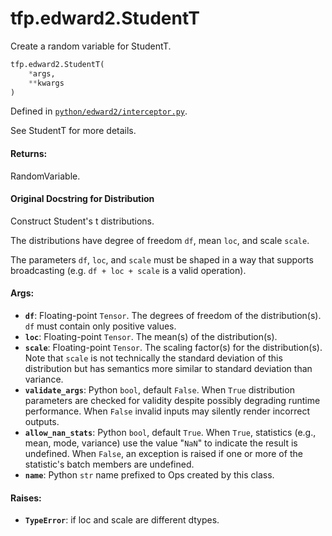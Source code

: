 <div itemscope itemtype="http://developers.google.com/ReferenceObject">
<meta itemprop="name" content="tfp.edward2.StudentT" />
<meta itemprop="path" content="Stable" />
</div>

# tfp.edward2.StudentT

Create a random variable for StudentT.

``` python
tfp.edward2.StudentT(
    *args,
    **kwargs
)
```



Defined in [`python/edward2/interceptor.py`](https://github.com/tensorflow/probability/tree/master/tensorflow_probability/python/edward2/interceptor.py).

<!-- Placeholder for "Used in" -->

See StudentT for more details.

#### Returns:

  RandomVariable.

#### Original Docstring for Distribution

Construct Student's t distributions.

The distributions have degree of freedom `df`, mean `loc`, and scale
`scale`.

The parameters `df`, `loc`, and `scale` must be shaped in a way that
supports broadcasting (e.g. `df + loc + scale` is a valid operation).


#### Args:

* <b>`df`</b>: Floating-point `Tensor`. The degrees of freedom of the
    distribution(s). `df` must contain only positive values.
* <b>`loc`</b>: Floating-point `Tensor`. The mean(s) of the distribution(s).
* <b>`scale`</b>: Floating-point `Tensor`. The scaling factor(s) for the
    distribution(s). Note that `scale` is not technically the standard
    deviation of this distribution but has semantics more similar to
    standard deviation than variance.
* <b>`validate_args`</b>: Python `bool`, default `False`. When `True` distribution
    parameters are checked for validity despite possibly degrading runtime
    performance. When `False` invalid inputs may silently render incorrect
    outputs.
* <b>`allow_nan_stats`</b>: Python `bool`, default `True`. When `True`,
    statistics (e.g., mean, mode, variance) use the value "`NaN`" to
    indicate the result is undefined. When `False`, an exception is raised
    if one or more of the statistic's batch members are undefined.
* <b>`name`</b>: Python `str` name prefixed to Ops created by this class.


#### Raises:

* <b>`TypeError`</b>: if loc and scale are different dtypes.